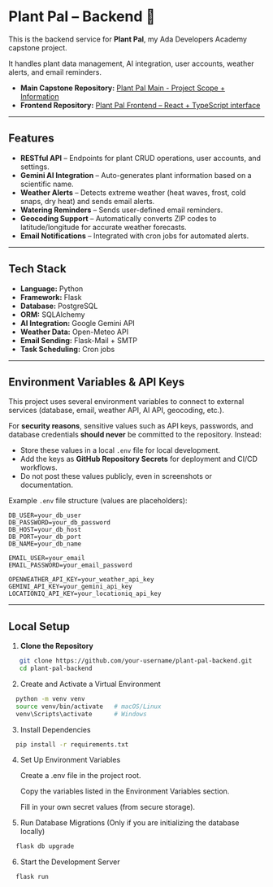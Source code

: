 # Plant Pal – Backend 🌱

This is the backend service for **Plant Pal**, my Ada Developers Academy capstone project.  

It handles plant data management, AI integration, user accounts, weather alerts, and email reminders.

- **Main Capstone Repository:** [Plant Pal Main - Project Scope + Information](https://github.com/johendrickson/capstone)
- **Frontend Repository:** [Plant Pal Frontend – React + TypeScript interface](https://github.com/johendrickson/capstone-frontend)

---

## Features

- **RESTful API** – Endpoints for plant CRUD operations, user accounts, and settings.
- **Gemini AI Integration** – Auto-generates plant information based on a scientific name.
- **Weather Alerts** – Detects extreme weather (heat waves, frost, cold snaps, dry heat) and sends email alerts.
- **Watering Reminders** – Sends user-defined email reminders.
- **Geocoding Support** – Automatically converts ZIP codes to latitude/longitude for accurate weather forecasts.
- **Email Notifications** – Integrated with cron jobs for automated alerts.

---

## Tech Stack

- **Language:** Python
- **Framework:** Flask
- **Database:** PostgreSQL
- **ORM:** SQLAlchemy
- **AI Integration:** Google Gemini API
- **Weather Data:** Open-Meteo API
- **Email Sending:** Flask-Mail + SMTP
- **Task Scheduling:** Cron jobs

---

## Environment Variables & API Keys

This project uses several environment variables to connect to external services (database, email, weather API, AI API, geocoding, etc.).  

For **security reasons**, sensitive values such as API keys, passwords, and database credentials **should never** be committed to the repository. Instead:  

- Store these values in a local `.env` file for local development.  
- Add the keys as **GitHub Repository Secrets** for deployment and CI/CD workflows.  
- Do not post these values publicly, even in screenshots or documentation.

Example `.env` file structure (values are placeholders):

```env
DB_USER=your_db_user
DB_PASSWORD=your_db_password
DB_HOST=your_db_host
DB_PORT=your_db_port
DB_NAME=your_db_name

EMAIL_USER=your_email
EMAIL_PASSWORD=your_email_password

OPENWEATHER_API_KEY=your_weather_api_key
GEMINI_API_KEY=your_gemini_api_key
LOCATIONIQ_API_KEY=your_locationiq_api_key
```

---

## Local Setup

1. **Clone the Repository**
```bash
   git clone https://github.com/your-username/plant-pal-backend.git
   cd plant-pal-backend
```

2. Create and Activate a Virtual Environment
```bash
  python -m venv venv
  source venv/bin/activate   # macOS/Linux
  venv\Scripts\activate      # Windows
```

3. Install Dependencies
```bash
  pip install -r requirements.txt
```

4. Set Up Environment Variables

    Create a .env file in the project root.

    Copy the variables listed in the Environment Variables section.

    Fill in your own secret values (from secure storage).

5. Run Database Migrations
(Only if you are initializing the database locally)
```bash
  flask db upgrade
```

6. Start the Development Server
```bash
  flask run
```
